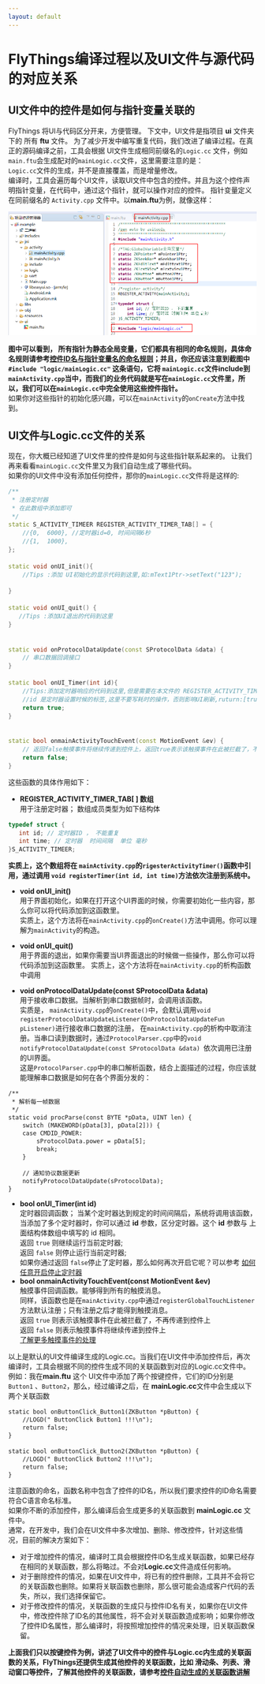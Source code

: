```yaml
---
layout: default
---
```


# <span id = "ftu_and_source_relationships">FlyThings编译过程以及UI文件与源代码的对应关系</span>
## UI文件中的控件是如何与指针变量关联的
FlyThings 将UI与代码区分开来，方便管理。 
下文中，UI文件是指项目 **ui** 文件夹下的 所有 **ftu** 文件。
为了减少开发中编写重复代码，我们改进了编译过程。在真正的源码编译之前，工具会根据 UI文件生成相同前缀名的`Logic.cc` 文件，例如`main.ftu`会生成配对的`mainLogic.cc`文件，这里需要注意的是：  
`Logic.cc`文件的生成，并不是直接覆盖，而是增量修改。  
编译时，工具会遍历每个UI文件，读取UI文件中包含的控件。并且为这个控件声明指针变量，在代码中，通过这个指针，就可以操作对应的控件。 指针变量定义在同前缀名的 `Activity.cpp` 文件中。以**main.ftu**为例，就像这样：  

![](assets/global_control_pointer.png)  

**图中可以看到， 所有指针为静态全局变量，它们都具有相同的命名规则，具体命名规则请参考[控件ID名与指针变量名的命名规则]()；并且，你还应该注意到截图中 `#include "logic/mainLogic.cc"` 这条语句，它将 `mainLogic.cc`文件include到`mainActivity.cpp`当中，而我们的业务代码就是写在`mainLogic.cc`文件里，所以，我们可以在`mainLogic.cc`中完全使用这些控件指针。**  
如果你对这些指针的初始化感兴趣，可以在`mainActivity`的`onCreate`方法中找到。

## UI文件与Logic.cc文件的关系
现在，你大概已经知道了UI文件里的控件是如何与这些指针联系起来的。  让我们再来看看`mainLogic.cc`文件里又为我们自动生成了哪些代码。  
如果你的UI文件中没有添加任何控件，那你的`mainLogic.cc`文件将是这样的:   
```c++
/**
 * 注册定时器
 * 在此数组中添加即可
 */
static S_ACTIVITY_TIMEER REGISTER_ACTIVITY_TIMER_TAB[] = {
	//{0,  6000}, //定时器id=0, 时间间隔6秒
	//{1,  1000},
};

static void onUI_init(){
    //Tips :添加 UI初始化的显示代码到这里,如:mText1Ptr->setText("123");

}

static void onUI_quit() {
   //Tips :添加UI退出的代码到这里
}


static void onProtocolDataUpdate(const SProtocolData &data) {
    // 串口数据回调接口
}

static bool onUI_Timer(int id){
    //Tips:添加定时器响应的代码到这里,但是需要在本文件的 REGISTER_ACTIVITY_TIMER_TAB 数组中 注册
    //id 是定时器设置时候的标签,这里不要写耗时的操作，否则影响UI刷新,ruturn:[true] 继续运行定时器;[false] 停止运行当前定时器
    return true;
}


static bool onmainActivityTouchEvent(const MotionEvent &ev) {
    // 返回false触摸事件将继续传递到控件上，返回true表示该触摸事件在此被拦截了，不再传递到控件上
    return false;
}
```
这些函数的具体作用如下：  
* **REGISTER_ACTIVITY_TIMER_TAB[ ] 数组**  
 用于注册定时器； 数组成员类型为如下结构体  
 ```c++
 typedef struct {
	int id; // 定时器ID ， 不能重复
	int time; // 定时器  时间间隔  单位 毫秒
}S_ACTIVITY_TIMEER;
```
**实质上，这个数组将在 `mainActivity.cpp`的`rigesterActivityTimer()`函数中引用，通过调用 `void registerTimer(int id, int time)`方法依次注册到系统中。**

* **void onUI_init()**  
 用于界面初始化，如果在打开这个UI界面的时候，你需要初始化一些内容，那么你可以将代码添加到这函数里。  
 实质上，这个方法将在`mainActivity.cpp`的`onCreate()`方法中调用。你可以理解为`mainActivity`的构造。

* **void onUI_quit()**  
 用于界面的退出，如果你需要当UI界面退出的时候做一些操作，那么你可以将代码添加到这函数里。
实质上，这个方法将在`mainActivity.cpp`的析构函数中调用

* **void onProtocolDataUpdate(const SProtocolData &data)**  
 用于接收串口数据。当解析到串口数据帧时，会调用该函数。  
 实质是， `mainActivity.cpp`的`onCreate()`中，会默认调用`void registerProtocolDataUpdateListener(OnProtocolDataUpdateFun pListener)`进行接收串口数据的注册， 在`mainActivity.cpp`的析构中取消注册。当串口读到数据时，通过`ProtocolParser.cpp`中的`void notifyProtocolDataUpdate(const SProtocolData &data) `依次调用已注册的UI界面。  
这是`ProtocolParser.cpp`中的串口解析函数，结合上面描述的过程，你应该就能理解串口数据是如何在各个界面分发的：  
```
/**
 * 解析每一帧数据
 */
static void procParse(const BYTE *pData, UINT len) {
	switch (MAKEWORD(pData[3], pData[2])) {
	case CMDID_POWER:
		sProtocolData.power = pData[5];
		break;
	}

	// 通知协议数据更新
	notifyProtocolDataUpdate(sProtocolData);
}
```

* **bool onUI_Timer(int id)**  
 定时器回调函数； 当某个定时器达到规定的时间间隔后，系统将调用该函数，当添加了多个定时器时，你可以通过 **id** 参数，区分定时器。这个 **id** 参数与 上面结构体数组中填写的 id 相同。  
返回 `true` 则继续运行当前定时器;  
返回 `false` 则停止运行当前定时器;  
如果你通过返回 `false`停止了定时器，那么如何再次开启它呢？可以参考 [如何任意开启停止定时器](how_to_register_timer)
* **bool onmainActivityTouchEvent(const MotionEvent &ev)**  
 触摸事件回调函数。能够得到所有的触摸消息。  
 同样，该函数也是在`mainActivity.cpp`中通过`registerGlobalTouchListener`方法默认注册；只有注册之后才能得到触摸消息。  
 返回 `true` 则表示该触摸事件在此被拦截了，不再传递到控件上  
 返回 `false` 则表示触摸事件将继续传递到控件上  
 [了解更多触摸事件的处理](motion_event)
 
 
以上是默认的UI文件编译生成的Logic.cc。当我们在UI文件中添加控件后，再次编译时，工具会根据不同的控件生成不同的关联函数到对应的Logic.cc文件中。  
例如：我在**main.ftu** 这个 UI文件中添加了两个按键控件，它们的ID分别是 `Button1` 、`Button2`，那么，经过编译之后，在 **mainLogic.cc**文件中会生成以下两个关联函数  
```
static bool onButtonClick_Button1(ZKButton *pButton) {
    //LOGD(" ButtonClick Button1 !!!\n");
    return false;
}

static bool onButtonClick_Button2(ZKButton *pButton) {
    //LOGD(" ButtonClick Button2 !!!\n");
    return false;
}
```
注意函数的命名，函数名称中包含了控件的ID名，所以我们要求控件的ID命名需要符合C语言命名标准。  
如果你不断的添加控件，那么编译后会生成更多的关联函数到 **mainLogic.cc** 文件中。  
通常，在开发中，我们会在UI文件中多次增加、删除、修改控件，针对这些情况，目前的解决方案如下：  
 * 对于增加控件的情况，编译时工具会根据控件ID名生成关联函数，如果已经存在相同的关联函数，那么将略过。不会对**Logic.cc**文件造成任何影响。  
 * 对于删除控件的情况，如果在UI文件中，将已有的控件删除，工具并不会将它的关联函数也删除。如果将关联函数也删除，那么很可能会造成客户代码的丢失，所以，我们选择保留它。
 * 对于修改控件的情况，关联函数的生成只与控件ID名有关，如果你在UI文件中，修改控件除了ID名的其他属性，将不会对关联函数造成影响；如果你修改了控件ID名属性，那么编译时，将按照增加控件的情况来处理，旧关联函数保留。


**上面我们只以按键控件为例，讲述了UI文件中的控件与Logic.cc内生成的关联函数的关系，FlyThings还提供生成其他控件的关联函数，比如 滑动条、列表、滑动窗口等控件，了解其他控件的关联函数，请参考[控件自动生成的关联函数讲解](relation_function#relation_function)**